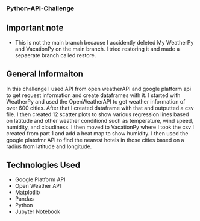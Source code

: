 ### Python-API-Challenge
## Important note
* This is not the main branch because I accidently deleted My WeatherPy and VacationPy on the main branch. I tried restoring it and made a sepaerate branch called restore.

## General Informaiton
In this challenge I used API from open weatherAPI and google platform api to get request information and create dataframes with it. I started with WeatherPy and used the OpenWeatherAPI to get weather information of over 600 cities. After that I created dataframe with that and outputted a csv file. I then created 12 scatter plots to show various regression lines based on latitude and other weather conditiond such as temperature, wind speed, humidity, and cloudiness. I then moved to VacationPy where I took the csv I created from part 1 and add a heat map to show humidity. I then used the google platofmr API to find the nearest hotels in those cities based on a radius from latitude and longitude.

## Technologies Used
* Google Platform API
* Open Weather API
* Matplotlib
* Pandas
* Python
* Jupyter Notebook
